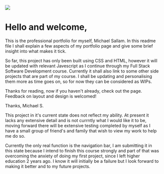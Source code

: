 <img src="https://codeinstitute.s3.amazonaws.com/fullstack/ci_logo_small.png" style="margin: 0;">

# Hello and welcome,

This is the professional portfolio for myself, Michael Sallam. In this readme file I shall explain a few aspects of my portfolio page and give some brief insight into what makes it tick. 

So far, this project has only been built using CSS and HTML, however it will be updated with relevant Javescript as I continue through my Full Stack Software Development course. Currently it shall also link to some other side projects that are part of my course. I shall be updating and personalising them more as time goes on, so for now they can be considered as WIPs.

Thanks for reading, now if you haven't already, check out the page. Feedback on layout and design is welcomed!

Thanks, 
Michael S.

This project in it's current state does not reflect my ability. 
At present it lacks any extensive detail and is not currntly what I would like it to be, 
moving forward there will be extensive testing completed by myself as I have a small group of friend's and family that wish to view my work to help me do so.

Currently the only real function is the navigation bar, I am submitting it in this state because I intend to finish this course strongly and part of that was overcoming the anxiety
of doing my first project, since I left higher education 2 years ago. I know it will initially be a failure but I look forward to making it better and to my future projects. 